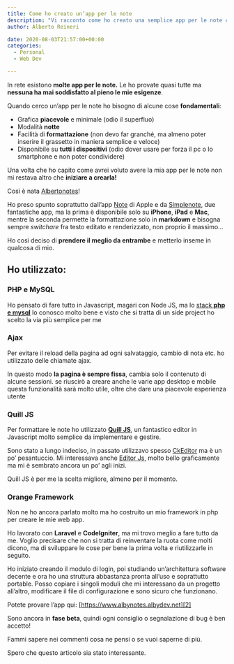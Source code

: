 ```yaml
---
title: Come ho creato un’app per le note
description: "Vi racconto come ho creato una semplice app per le note come Side Project"
author: Alberto Reineri

date: 2020-08-03T21:57:00+00:00
categories:
  - Personal
  - Web Dev

---
```

In rete esistono **molte app per le note.** Le ho provate quasi tutte ma **nessuna ha mai soddisfatto al pieno le mie esigenze**.

Quando cerco un’app per le note ho bisogno di alcune cose **fondamentali**:

  * Grafica **piacevole** e minimale (odio il superfluo)
  * Modalità **notte**
  * Facilità di **formattazione** (non devo far granché, ma almeno poter inserire il grassetto in maniera semplice e veloce)
  * Disponibile su **tutti i dispositivi** (odio dover usare per forza il pc o lo smartphone e non poter condividere)

Una volta che ho capito come avrei voluto avere la mia app per le note non mi restava altro che **iniziare a crearla!**

Così è nata <a href="https://www.albynotes.albydev.net/" target="_blank" rel="noreferrer noopener">Albertonotes</a>!

Ho preso spunto soprattutto dall’app <a href="https://apps.apple.com/it/app/note/id1110145109" target="_blank" rel="noreferrer noopener">Note</a> di Apple e da <a href="https://simplenote.com/" target="_blank" rel="noreferrer noopener">Simplenote</a>, due fantastiche app, ma la prima è disponibile solo su **iPhone**, **iPad** e **Mac**, mentre la seconda permette la formattazione solo in **markdown** e bisogna sempre _switchare_ fra testo editato e renderizzato, non proprio il massimo…

Ho così deciso di **prendere il meglio da entrambe** e metterlo inseme in qualcosa di mio.

## Ho utilizzato:

### PHP e MySQL

Ho pensato di fare tutto in Javascript, magari con Node JS, ma lo [stack **php e mysql**][1] lo conosco molto bene e visto che si tratta di un side project ho scelto la via più semplice per me

### Ajax

Per evitare il reload della pagina ad ogni salvataggio, cambio di nota etc. ho utilizzato delle chiamate ajax.

In questo modo **la pagina è sempre fissa**, cambia solo il contenuto di alcune sessioni. se riuscirò a creare anche le varie app desktop e mobile questa funzionalità sarà molto utile, oltre che dare una piacevole esperienza utente

### Quill JS

Per formattare le note ho utilizzato **<a href="https://quilljs.com/" target="_blank" rel="noreferrer noopener">Quill JS</a>**, un fantastico editor in Javascript molto semplice da implementare e gestire.

Sono stato a lungo indeciso, in passato utilizzavo spesso <a href="https://ckeditor.com/ckeditor-4/demo/#inline" target="_blank" rel="noreferrer noopener">CkEditor</a> ma è un po’ pesantuccio. Mi interessava anche <a href="https://editorjs.io/" target="_blank" rel="noreferrer noopener">Editor Js</a>, molto bello graficamente ma mi è sembrato ancora un po’ agli inizi.

Quill JS è per me la scelta migliore, almeno per il momento.

### Orange Framework

Non ne ho ancora parlato molto ma ho costruito un mio framework in php per creare le mie web app.

Ho lavorato con **Laravel** e **CodeIgniter**, ma mi trovo meglio a fare tutto da me. Voglio precisare che non si tratta di reinventare la ruota come molti dicono, ma di sviluppare le cose per bene la prima volta e riutilizzarle in seguito.

Ho iniziato creando il modulo di login, poi studiando un’architettura software decente e ora ho una struttura abbastanza pronta all’uso e soprattutto portable. Posso copiare i singoli moduli che mi interessano da un progetto all’altro, modificare il file di configurazione e sono sicuro che funzionano.

Potete provare l’app qui: [https://www.albynotes.albydev.net][2]

Sono ancora in **fase beta**, quindi ogni consiglio o segnalazione di bug è ben accetto!

Fammi sapere nei commenti cosa ne pensi o se vuoi saperne di più.

Spero che questo articolo sia stato interessante.

 [1]: /blog/cms-framework-o-core-language/
 [2]: https://typewrite.reineristudio.com/